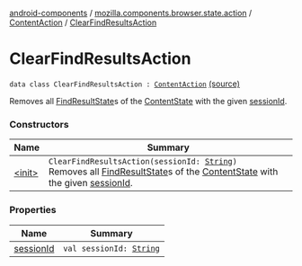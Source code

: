 [android-components](../../../index.md) / [mozilla.components.browser.state.action](../../index.md) / [ContentAction](../index.md) / [ClearFindResultsAction](./index.md)

# ClearFindResultsAction

`data class ClearFindResultsAction : `[`ContentAction`](../index.md) [(source)](https://github.com/mozilla-mobile/android-components/blob/master/components/browser/state/src/main/java/mozilla/components/browser/state/action/BrowserAction.kt#L215)

Removes all [FindResultState](../../../mozilla.components.browser.state.state.content/-find-result-state/index.md)s of the [ContentState](../../../mozilla.components.browser.state.state/-content-state/index.md) with the given [sessionId](session-id.md).

### Constructors

| Name | Summary |
|---|---|
| [&lt;init&gt;](-init-.md) | `ClearFindResultsAction(sessionId: `[`String`](https://kotlinlang.org/api/latest/jvm/stdlib/kotlin/-string/index.html)`)`<br>Removes all [FindResultState](../../../mozilla.components.browser.state.state.content/-find-result-state/index.md)s of the [ContentState](../../../mozilla.components.browser.state.state/-content-state/index.md) with the given [sessionId](session-id.md). |

### Properties

| Name | Summary |
|---|---|
| [sessionId](session-id.md) | `val sessionId: `[`String`](https://kotlinlang.org/api/latest/jvm/stdlib/kotlin/-string/index.html) |
